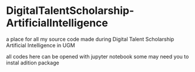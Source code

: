 # DigitalTalentScholarship-ArtificialIntelligence
a place for all my source code made during Digital Talent Scholarship Artificial Intelligence in UGM

all codes here can be opened with jupyter notebook 
some may need you to instal adition package
